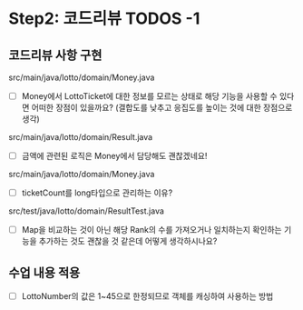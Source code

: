 # Step2: 코드리뷰 TODOS -1

## 코드리뷰 사항 구현

src/main/java/lotto/domain/Money.java

- [ ] Money에서 LottoTicket에 대한 정보를 모르는 상태로 해당 기능을 사용할 수 있다면 어떠한 장점이 있을까요?
  (결합도를 낮추고 응집도를 높이는 것에 대한 장점으로 생각)

src/main/java/lotto/domain/Result.java

- [ ] 금액에 관련된 로직은 Money에서 담당해도 괜찮겠네요!

src/main/java/lotto/domain/Money.java

- [ ] ticketCount를 long타입으로 관리하는 이유?

src/test/java/lotto/domain/ResultTest.java

- [ ] Map을 비교하는 것이 아닌 해당 Rank의 수를 가져오거나 일치하는지 확인하는 기능을 추가하는 것도 괜찮을 것 같은데 어떻게 생각하시나요?

## 수업 내용 적용

- [ ] LottoNumber의 값은 1~45으로 한정되므로 객체를 캐싱하여 사용하는 방법